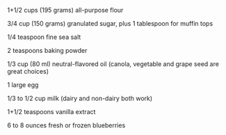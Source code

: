 1+1/2 cups (195 grams) all-purpose flour

3/4 cup (150 grams) granulated sugar, plus 1 tablespoon for muffin tops

1/4 teaspoon fine sea salt

2 teaspoons baking powder

1/3 cup (80 ml) neutral-flavored oil (canola, vegetable and grape seed are great choices)

1 large egg

1/3 to 1/2 cup milk (dairy and non-dairy both work)

1+1/2 teaspoons vanilla extract

6 to 8 ounces fresh or frozen blueberries